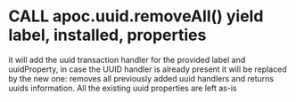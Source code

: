 # CALL apoc.uuid.removeAll() yield label, installed, properties

it will add the uuid transaction handler for the provided label and uuidProperty, in case the UUID handler is already present it will be replaced by the new one: removes all previously added uuid handlers and returns uuids information. All the existing uuid properties are left as-is